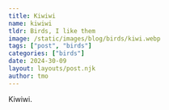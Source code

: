 ```yaml
---
title: Kiwiwi
name: kiwiwi
tldr: Birds, I like them
image: /static/images/blog/birds/kiwi.webp
tags: ["post", "birds"]
categories: ["birds"]
date: 2024-30-09
layout: layouts/post.njk
author: tmo
---
```


Kiwiwi.
